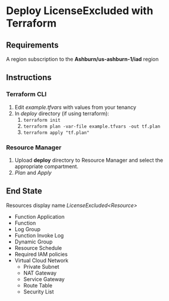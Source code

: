 # Deploy LicenseExcluded with Terraform

## Requirements

A region subscription to the **Ashburn/us-ashburn-1/iad** region

## Instructions

### Terraform CLI

1. Edit *example.tfvars* with values from your tenancy
1. In *deploy* directory (if using terraform):
    1. `terraform init`
    1. `terraform plan -var-file example.tfvars -out tf.plan`
    1. `terraform apply "tf.plan"`

### Resource Manager

1. Upload **deploy** directory to Resource Manager and select the appropriate compartment.
1. *Plan* and *Apply*

## End State

Resources display name *LicenseExcluded\<Resource>*

- Function Application
- Function
- Log Group
- Function Invoke Log
- Dynamic Group
- Resource Schedule
- Required IAM policies
- Virtual Cloud Network
  - Private Subnet
  - NAT Gateway
  - Service Gateway
  - Route Table
  - Security List
